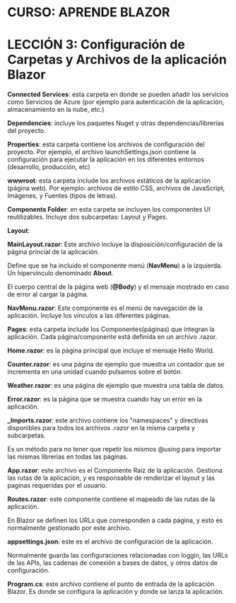# CURSO: APRENDE BLAZOR

# LECCIÓN 3: Configuración de Carpetas y Archivos de la aplicación Blazor

**Connected Services**: esta carpeta en donde se pueden añadir los servicios como Servicios de Azure (por ejemplo para autenticación de la aplicación, almacenamiento en la nube, etc.)

**Dependencies**: incluye los paquetes Nuget y otras dependencias/librerías del proyecto.  

**Properties**: esta carpeta contiene los archivos de configuración del proyecto. Por ejemplo, el archivo launchSettings.json contiene la configuración para ejecutar la aplicación en los diferentes entornos (desarrollo, producción, etc)

**wwwroot**: esta carpeta include los archivos estáticos de la aplicación (página web). Por ejemplo: archivos de estilo CSS, archivos de JavaScript, Imágenes, y Fuentes (tipos de letras). 

**Components Folder**: en esta carpeta se incluyen los componentes UI reutilizables. Incluye dos subcarpetas: Layout y Pages.

**Layout**:

**MainLayout.razor**: Este archivo incluye la disposición/configuración de la página princial de la aplicación. 

Define que se ha incluido el componente menú (**NavMenu**) a la izquierda. Un hipervínculo denominado **About**. 

El cuerpo central de la página web (**@Body**) y el mensaje mostrado en caso de error al cargar la página.

**NavMenu.razor**: Este componente es el menú de navegación de la aplicación. Incluye los vínculos a las diferentes páginas.

**Pages**: esta carpeta include los Componentes(páginas) que integran la aplicación.
Cada página/componente está definida en un archivo .razor.

**Home.razor**: es la página principal que incluye el mensaje Hello World.

**Counter.razor**: es una página de ejemplo que muestra un contador que se incrementa en una unidad cuando pulsamos sobre el botón.

**Weather.razor**: es una página de ejemplo que muestra una tabla de datos.

**Error.razor**: es la página que se muestra cuando hay un error en la aplicación.

**_Imports.razor**: este archivo contiene los "namespaces" y directivas disponibles para todos los archivos .razor en la misma carpeta y subcarpetas. 

Es un método para no tener que repetir los mismos @using para importar las mismas librerías en todas las páginas.

**App.razor**: este archivo es el Componente Raíz de la aplicación. Gestiona las rutas de la aplicación, y es responsable de renderizar el layout y las paginas requeridas por el usuario.

**Routes.razor**: este componente contiene el mapeado de las rutas de la aplicación.

En Blazor se definen los URLs que corresponden a cada página, y esto es normalmente gestionado por este archivo. 

**appsettings.json**: este es el archivo de configuración de la aplicación.

Normalmente guarda las configuraciones relacionadas con loggin, las URLs de las APIs, las cadenas de conexión a bases de datos, y otros datos de configuración.

**Program.cs**: este archivo contiene el punto de entrada de la aplicación Blazor. Es donde se configura la aplicación y donde se lanza la aplicación.
